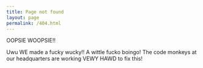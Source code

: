 ```yaml
---
title: Page not found
layout: page
permalink: /404.html
---
```


OOPSIE WOOPSIE!!

Uwu WE made a fucky wucky!! A wittle fucko boingo! The code monkeys at our headquarters are working VEWY HAWD to fix this!
